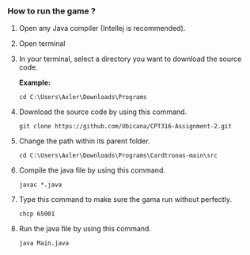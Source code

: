 ### How to run the game ?

1. Open any Java compiler (Intellej is recommended).
2. Open terminal
3. In your terminal, select a directory you want to download the source code.

   **Example:**
   ```
   cd C:\Users\Axler\Downloads\Programs
   ```
5. Download the source code by using this command.
   ```
   git clone https://github.com/Ubicana/CPT316-Assignment-2.git
   ```
6. Change the path within its parent folder.
   ```
   cd C:\Users\Axler\Downloads\Programs\Cardtronas-main\src
   ```
7. Compile the java file by using this command.
   ```
   javac *.java
   ```
8. Type this command to make sure the gama run without perfectly.
   ```
   chcp 65001
   ```
9. Run the java file by using this command.
   ```
   java Main.java
   ```   
